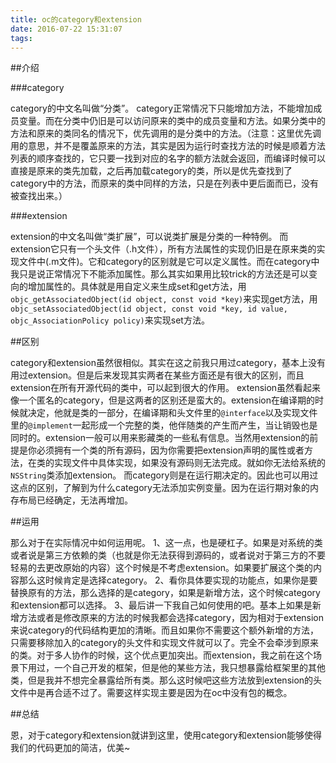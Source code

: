```yaml
---
title: oc的category和extension
date: 2016-07-22 15:31:07
tags:
---
```

##介绍

###category

category的中文名叫做“分类”。
category正常情况下只能增加方法，不能增加成员变量。而在分类中仍旧是可以访问原来的类中的成员变量和方法。如果分类中的方法和原来的类同名的情况下，优先调用的是分类中的方法。（注意：这里优先调用的意思，并不是覆盖原来的方法，其实是因为运行时查找方法的时候是顺着方法列表的顺序查找的，它只要一找到对应的名字的额方法就会返回，而编译时候可以直接是原来的类先加载，之后再加载category的类，所以是优先查找到了category中的方法，而原来的类中同样的方法，只是在列表中更后面而已，没有被查找出来。）<!--more-->

###extension

extension的中文名叫做“类扩展”，可以说类扩展是分类的一种特例。
而extension它只有一个头文件（.h文件），所有方法属性的实现仍旧是在原来类的实现文件中(.m文件)。它和category的区别就是它可以定义属性。而在category中我只是说正常情况下不能添加属性。那么其实如果用比较trick的方法还是可以变向的增加属性的。具体就是用自定义来生成set和get方法，用`    objc_getAssociatedObject(id object, const void *key)`来实现get方法，用`objc_setAssociatedObject(id object, const void *key, id value, objc_AssociationPolicy policy)`来实现set方法。


##区别

category和extension虽然很相似。其实在这之前我只用过category，基本上没有用过extension。但是后来发现其实两者在某些方面还是有很大的区别，而且extension在所有开源代码的类中，可以起到很大的作用。
extension虽然看起来像一个匿名的category，但是这两者的区别还是蛮大的。extension在编译期的时候就决定，他就是类的一部分，在编译期和头文件里的`@interface`以及实现文件里的`@implement`一起形成一个完整的类，他伴随类的产生而产生，当让销毁也是同时的。extension一般可以用来影藏类的一些私有信息。当然用extension的前提是你必须拥有一个类的所有源码，因为你需要把extension声明的属性或者方法，在类的实现文件中具体实现，如果没有源码则无法完成。就如你无法给系统的`NSString`类添加extension。
而category则是在运行期决定的。因此也可以用过这点的区别，了解到为什么category无法添加实例变量。因为在运行期对象的内存布局已经确定，无法再增加。


##运用

那么对于在实际情况中如何运用呢。
1、这一点，也是硬杠子。如果是对系统的类或者说是第三方依赖的类（也就是你无法获得到源码的，或者说对于第三方的不要轻易的去更改原始的内容）这个时候是不考虑extension。如果要扩展这个类的内容那么这时候肯定是选择category。
2、看你具体要实现的功能点，如果你是要替换原有的方法，那么选择的是category，如果是新增方法，这个时候category和extension都可以选择。
3、最后讲一下我自己如何使用的吧。基本上如果是新增方法或者是修改原来的方法的时候我都会选择category，因为相对于extension来说category的代码结构更加的清晰。而且如果你不需要这个额外新增的方法，只需要移除加入的category的头文件和实现文件就可以了。完全不会牵涉到原来的类。对于多人协作的时候，这个优点更加突出。而extension，我之前在这个场景下用过，一个自己开发的框架，但是他的某些方法，我只想暴露给框架里的其他类，但是我并不想完全暴露给所有类。那么这时候吧这些方法放到extension的头文件中是再合适不过了。需要这样实现主要是因为在oc中没有包的概念。


##总结

恩，对于category和extension就讲到这里，使用category和extension能够使得我们的代码更加的简洁，优美~

